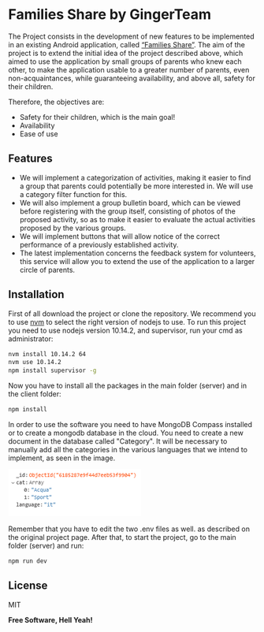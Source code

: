# Families Share by GingerTeam
The Project consists in the development of new features to be implemented in an existing Android application, called [“Families Share”](https://github.com/vilabs/Families_Share-platform).
The aim of the project is to extend the initial idea of the project described above, which aimed to use the application by small groups of parents who knew each other, to make the application usable to a greater number of parents, even non-acquaintances, while guaranteeing availability, and above all, safety for their children.
  
Therefore, the objectives are:
- Safety for their children, which is the main goal!
- Availability
- Ease of use

## Features

- We will implement a categorization of activities, making it easier to find a group that parents could potentially be more interested in. We will use a category filter function for this.
- We will also implement a group bulletin board, which can be viewed before registering with the group itself, consisting of photos of the proposed activity, so as to make it easier to evaluate the actual activities proposed by the various groups.
- We will implement buttons that will allow notice of the correct performance of a previously established activity.
- The latest implementation concerns the feedback system for volunteers, this service will allow you to extend the use of the application to a larger circle of parents.

## Installation

First of all download the project or clone the repository.
We recommend you to use [nvm](https://github.com/nvm-sh/nvm) to select the right version of nodejs to use.
To run this project you need to use nodejs version 10.14.2, and supervisor, run your cmd as administrator:

```sh
nvm install 10.14.2 64
nvm use 10.14.2
npm install supervisor -g
```

Now you have to install all the packages in the main folder (server) and in the client folder:

```sh
npm install
```

In order to use the software you need to have MongoDB Compass installed or to create a mongodb database in the cloud. You need to create a new document in the database called "Category". It will be necessary to manually add all the categories in the various languages that we intend to implement, as seen in the image.

![alt text](https://github.com/lucagaetani/Families_ShareGingerTeam/blob/main/category.png?raw=true)

Remember that you have to edit the two .env files as well. as described on the original project page. 
After that, to start the project, go to the main folder (server) and run:

```sh
npm run dev
```
## License

MIT

**Free Software, Hell Yeah!**
